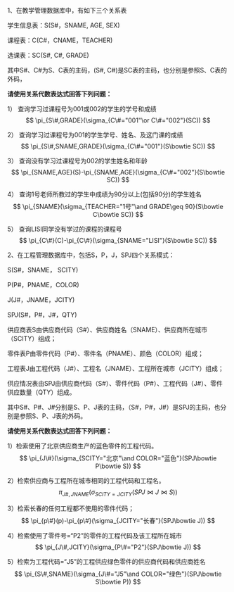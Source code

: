 1、在教学管理数据库中，有如下三个关系表

学生信息表：S(S#，SNAME, AGE, SEX)

课程表：C(C#，CNAME，TEACHER)

选课表：SC(S#, C#, GRADE)

其中S#、C#为S、C表的主码，(S#, C#)是SC表的主码，也分别是参照S、C表的外码，

**请使用关系代数表达式回答下列问题：**

1） 查询学习过课程号为001或002的学生的学号和成绩
$$
\pi_{S\#,GRADE}(\sigma_{C\#="001"\or C\#="002"}(SC))
$$


2） 查询学习过课程号为001的学生学号、姓名、及这门课的成绩
$$
\pi_{S\#,SNAME,GRADE}(\sigma_{C\#="001"}(S\bowtie SC))
$$


3） 查询没有学习过课程号为002的学生姓名和年龄
$$
\pi_{SNAME,AGE}(S)-\pi_{SNAME,AGE}(\sigma_{C\#="002"}(S\bowtie SC))
$$


4） 查询1号老师所教过的学生中成绩为90分以上(包括90分)的学生姓名
$$
\pi_{SNAME}(\sigma_{TEACHER="1号"\and GRADE\geq 90}(S\bowtie C\bowtie SC))
$$


5） 查询LISI同学没有学过的课程的课程号
$$
\pi_{C\#}(C)-\pi_{C\#}(\sigma_{SNAME="LISI"}(S\bowtie SC))
$$


2、在工程管理数据库中，包括S，P，J，SPJ四个关系模式：

S(S#，SNAME， SCITY)

P(P#，PNAME，COLOR)

J(J#，JNAME，JCITY)

SPJ(S#，P#，J#，QTY)

 

供应商表S由供应商代码（S#）、供应商姓名（SNAME）、供应商所在城市（SCITY）组成；

零件表P由零件代码（P#）、零件名（PNAME）、颜色（COLOR）组成；

工程表J由工程代码（J#）、工程名（JNAME）、工程所在城市（JCITY）组成；

供应情况表由SPJ由供应商代码（S#）、零件代码（P#）、工程代码（J#）、零件供应数量（QTY）组成。

 

其中S#、P#、J#分别是S、P、J表的主码，（S#，P#，J#）是SPJ的主码，也分别是参照S、P、J表的外码。



**请使用关系代数表达式回答下列问题：**

1）检索使用了北京供应商生产的蓝色零件的工程代码。
$$
\pi_{J\#}(\sigma_{SCITY="北京"\and COLOR="蓝色"}(SPJ\bowtie P\bowtie S))
$$


2）检索供应商与工程所在城市相同的工程代码和工程名。 
$$
\pi_{J\#,JNAME}(\sigma_{SCITY=JCITY}(SPJ\bowtie J\bowtie S))
$$


3）检索长春的任何工程都不使用的零件代码；
$$
\pi_{p\#}(p)-\pi_{p\#}(\sigma_{JCITY="长春"}(SPJ\bowtie J))
$$


4）检索使用了零件号=“P2”的零件的工程代码及该工程所在城市
$$
\pi_{J\#,JCITY}(\sigma_{P\#="P2"}(SPJ\bowtie J))
$$


5）检索为工程代码=“J5”的工程供应绿色零件的供应商代码和供应商姓名
$$
\pi_{S\#,SNAME}(\sigma_{J\#="J5"\and COLOR="绿色"}(SPJ\bowtie S\bowtie P))
$$
